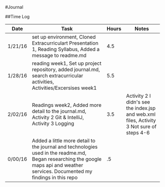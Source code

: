 #Journal

##Time Log

| Date | Task | Hours | Notes|
|------|------|-------|------|
| 1/21/16| set up environment, Cloned Extracurriculart Presentation 1, Reading Syllabus, Added a message to readme.md | 4.5 | | 
| 1/28/16| reading week1, Set up project repository, added journal.md, search extracurricular activities, Activities/Excersises week1| 5.5 | |
| 2/02/16 | Readings week2, Added more detail to the journal.md, Activity 2 Git & IntelliJ, Activity 3 Logging| 3.5  | Activity 2 I didn's see the index.jsp and web.xml files, Activity 3 Not sure of steps 4-6| 
| 0/00/16 | Added a little more detail to the journal and technologies used in the readme.md, Began researching the google maps api and weather services. Documented my findings in this repo | .5 | |
